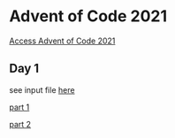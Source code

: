 # Advent of Code 2021
[Access Advent of Code 2021](https://adventofcode.com/2021/day/1)

## Day 1
see input file [here](day1/input.txt)

[part 1](day1/input.txt)

[part 2](day1/input.txt)
